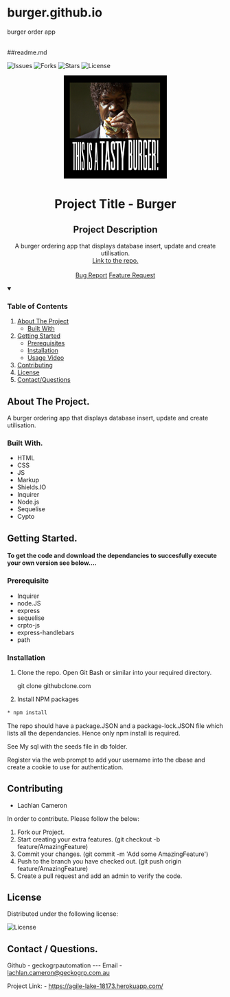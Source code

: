 # burger.github.io
burger order app

  <br/>
  ##readme.md
  <br/>
  
  ![Issues]
  ![Forks]
  ![Stars]
  ![License]   


  <p align="center">
    <a href="github.com">
      <img src="./public/assets/SamLJackson.png" alt="Logo" width="240" height="240">
    </a>
    <h1 align="center">Project Title - Burger</h1> 
    <h2 align="center">Project Description</h2>
    <p align="center">A burger ordering app that displays database insert, update and create utilisation.
      <br/>
      <a href="github.com"<strong>Link to the repo.</strong></a>
      <br/>
      <br/>
      <a href="github.com/issues">Bug Report</a>
      <a href="github.com/issues">Feature Request</a>
    </p>
  </p>
  
  <details open="open">
    <summary><h3>Table of Contents</h3></summary>
    <ol>
    <li>
      <a href="#about-the-project">About The Project</a>
      <ul>
        <li><a href="#built-with">Built With</a></li>
      </ul>
    </li>
    <li>
      <a href="getting-started">Getting Started</a>
      <ul>
        <li><a href="#prerequisite">Prerequisites</a></li>
        <li><a href="#installation">Installation</a></li>
        <li><a href="#usage-video">Usage Video</a></li>        
      </ul>
    </li>
    <li><a href="#contributing">Contributing</a></li>
    <li><a href="#license">License</a></li>
    <li><a href="#contact">Contact/Questions</a></li>
  </ol>
</details>
  
  
  ## About The Project.
  
  A burger ordering app that displays database insert, update and create utilisation.
  
  
  
  ### Built With.
  
  * HTML 
 * CSS 
 * JS 
 * Markup 
 * Shields.IO 
 * Inquirer 
 * Node.js
 * Sequelise
 * Cypto
 
 
  
  
  ## Getting Started.
  
  <h4>To get the code and download the dependancies to succesfully execute your own version see below....</h4>
  
  ### Prerequisite
  
  * Inquirer 
  * node.JS
  * express
  * sequelise
  * crpto-js
  * express-handlebars
  * path
 
    
  
  ### Installation
  
  1. Clone the repo.
     Open Git Bash or similar into your required directory.
  
     git clone githubclone.com
     
  2. Install NPM packages
     
  ```sh 
 * npm install  
```
  
  The repo should have a package.JSON and a package-lock.JSON file which lists all the dependancies. Hence only npm install is required. 
  
  See My sql with the seeds file in db folder.
  
  Register via the web prompt to add your username into the dbase and create a cookie to use for authentication.
    
  
  ## Contributing
  
    
  * Lachlan Cameron 
 
  
  In order to contribute. Please follow the below:
  
  1. Fork our Project.
  2. Start creating your extra features. (git checkout -b feature/AmazingFeature)
  3. Commit your changes. (git commit -m 'Add some AmazingFeature')
  4. Push to the branch you have checked out. (git push origin feature/AmazingFeature)
  5. Create a pull request and add an admin to verify the code.
  
  ## License
  
  Distributed under the following license:
  
  ![License] 
  
  
  ## Contact / Questions.
  
  Github - geckogrpautomation --- Email -  lachlan.cameron@geckogrp.com.au
  
  Project Link: -  https://agile-lake-18173.herokuapp.com/

 
  [Issues]: https://img.shields.io/github/issues/geckogrpautomation/burger.github.io
  [Forks]: https://img.shields.io/github/forks/geckogrpautomation/burger.github.io
  [Stars]: https://img.shields.io/github/stars/geckogrpautomation/burger.github.io
  [License]: https://img.shields.io/github/license/geckogrpautomation/burger.github.io
